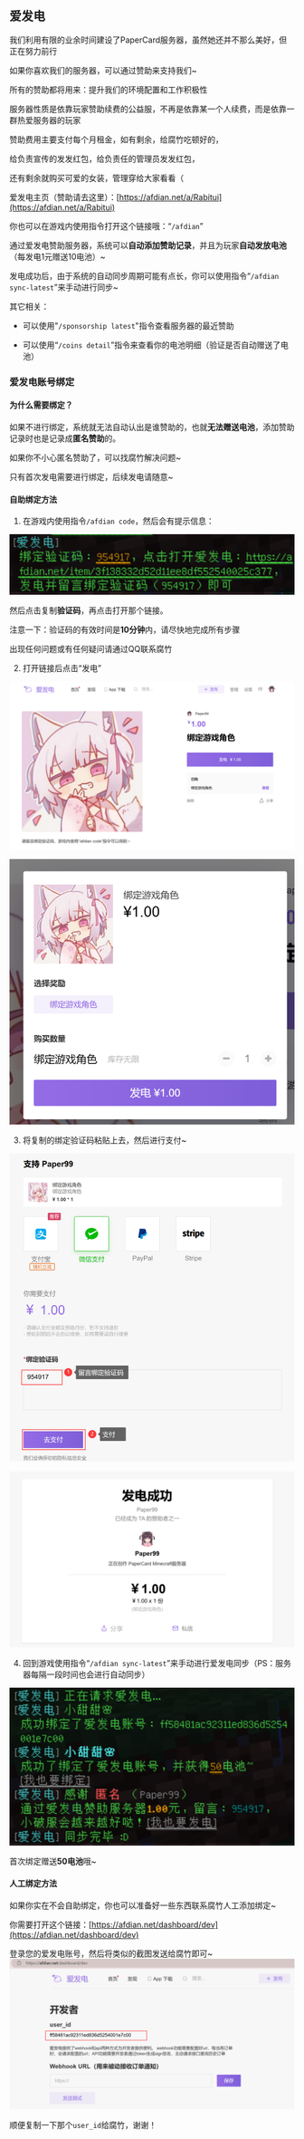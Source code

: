 ## 爱发电

我们利用有限的业余时间建设了PaperCard服务器，虽然她还并不那么美好，但正在努力前行

如果你喜欢我们的服务器，可以通过赞助来支持我们~ 

所有的赞助都将用来：提升我们的环境配置和工作积极性

服务器性质是依靠玩家赞助续费的公益服，不再是依靠某一个人续费，而是依靠一群热爱服务器的玩家

赞助费用主要支付每个月租金，如有剩余，给腐竹吃顿好的，

给负责宣传的发发红包，给负责任的管理员发发红包，

还有剩余就购买可爱的女装，管理穿给大家看看（

爱发电主页（赞助请去这里）：[https://afdian.net/a/Rabitui](https://afdian.net/a/Rabitui)

你也可以在游戏内使用指令打开这个链接哦：“`/afdian`”

通过爱发电赞助服务器，系统可以**自动添加赞助记录**，并且为玩家**自动发放电池**（每发电1元赠送10电池）~

发电成功后，由于系统的自动同步周期可能有点长，你可以使用指令“`/afdian sync-latest`”来手动进行同步~

其它相关：
- 可以使用"`/sponsorship latest`"指令查看服务器的最近赞助

- 可以使用“`/coins detail`”指令来查看你的电池明细（验证是否自动赠送了电池）

### 爱发电账号绑定

#### 为什么需要绑定？

如果不进行绑定，系统就无法自动认出是谁赞助的，也就**无法赠送电池**，添加赞助记录时也是记录成**匿名赞助**的。

如果你不小心匿名赞助了，可以找腐竹解决问题~

只有首次发电需要进行绑定，后续发电请随意~

#### 自助绑定方法

1. 在游戏内使用指令`/afdian code`，然后会有提示信息：

![指令](image-41.png)

然后点击复制**验证码**，再点击打开那个链接。

注意一下：验证码的有效时间是**10分钟**内，请尽快地完成所有步骤

出现任何问题或有任何疑问请通过QQ联系腐竹

2. 打开链接后点击“发电”

![Alt text](image-42.png)

![Alt text](image-43.png)

3. 将复制的绑定验证码粘贴上去，然后进行支付~

![Alt text](image-44.png)

![Alt text](image-45.png)

4. 回到游戏使用指令“`/afdian sync-latest`”来手动进行爱发电同步（PS：服务器每隔一段时间也会进行自动同步）

![Alt text](image-46.png)

首次绑定赠送**50电池**哦~

#### 人工绑定方法

如果你实在不会自助绑定，你也可以准备好一些东西联系腐竹人工添加绑定~

你需要打开这个链接：[https://afdian.net/dashboard/dev](https://afdian.net/dashboard/dev)

登录您的爱发电账号，然后将类似的截图发送给腐竹即可~
![Alt text](image-47.png)

顺便复制一下那个`user_id`给腐竹，谢谢！